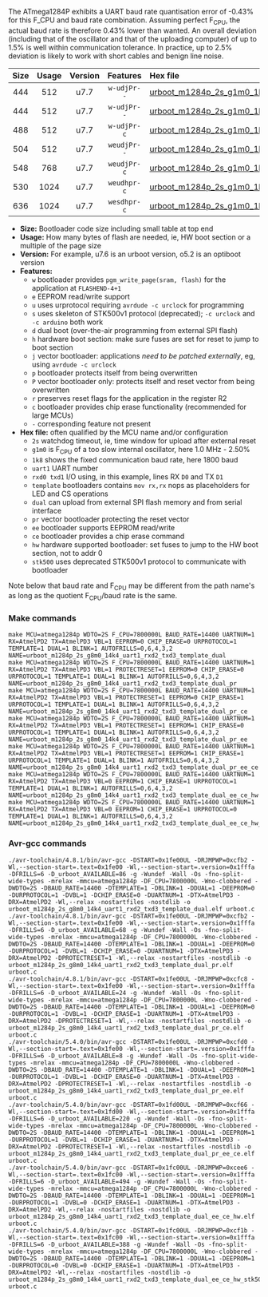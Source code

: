 The ATmega1284P exhibits a UART baud rate quantisation error of -0.43% for this F_CPU and baud rate combination. Assuming perfect F<sub>CPU</sub>, the actual baud rate is therefore 0.43% lower than wanted. An overall deviation (including that of the oscillator and that of the uploading computer) of up to 1.5% is well within communication tolerance. In practice, up to 2.5% deviation is likely to work with short cables and benign line noise.

|Size|Usage|Version|Features|Hex file|
|:-:|:-:|:-:|:-:|:--|
|444|512|u7.7|`w-udjPr--`|[urboot_m1284p_2s_g1m0_1k8_uart1_rxd2_txd3_template_dual.hex](https://raw.githubusercontent.com/stefanrueger/urboot.hex/main/u7.7/boards/wildfire-v2/atmega1284p/watchdog_2_s/internal_oscillator_g-2.50%25/%2B1m000000_hz/%2B%2B%2B1k8_baud/uart1_rxd2_txd3/template_dual/urboot_m1284p_2s_g1m0_1k8_uart1_rxd2_txd3_template_dual.hex)|
|444|512|u7.7|`w-udjPr--`|[urboot_m1284p_2s_g1m0_1k8_uart1_rxd2_txd3_template_dual_pr.hex](https://raw.githubusercontent.com/stefanrueger/urboot.hex/main/u7.7/boards/wildfire-v2/atmega1284p/watchdog_2_s/internal_oscillator_g-2.50%25/%2B1m000000_hz/%2B%2B%2B1k8_baud/uart1_rxd2_txd3/template_dual/urboot_m1284p_2s_g1m0_1k8_uart1_rxd2_txd3_template_dual_pr.hex)|
|488|512|u7.7|`w-udjPr-c`|[urboot_m1284p_2s_g1m0_1k8_uart1_rxd2_txd3_template_dual_pr_ce.hex](https://raw.githubusercontent.com/stefanrueger/urboot.hex/main/u7.7/boards/wildfire-v2/atmega1284p/watchdog_2_s/internal_oscillator_g-2.50%25/%2B1m000000_hz/%2B%2B%2B1k8_baud/uart1_rxd2_txd3/template_dual/urboot_m1284p_2s_g1m0_1k8_uart1_rxd2_txd3_template_dual_pr_ce.hex)|
|504|512|u7.7|`weudjPr--`|[urboot_m1284p_2s_g1m0_1k8_uart1_rxd2_txd3_template_dual_pr_ee.hex](https://raw.githubusercontent.com/stefanrueger/urboot.hex/main/u7.7/boards/wildfire-v2/atmega1284p/watchdog_2_s/internal_oscillator_g-2.50%25/%2B1m000000_hz/%2B%2B%2B1k8_baud/uart1_rxd2_txd3/template_dual/urboot_m1284p_2s_g1m0_1k8_uart1_rxd2_txd3_template_dual_pr_ee.hex)|
|548|768|u7.7|`weudjPr-c`|[urboot_m1284p_2s_g1m0_1k8_uart1_rxd2_txd3_template_dual_pr_ee_ce.hex](https://raw.githubusercontent.com/stefanrueger/urboot.hex/main/u7.7/boards/wildfire-v2/atmega1284p/watchdog_2_s/internal_oscillator_g-2.50%25/%2B1m000000_hz/%2B%2B%2B1k8_baud/uart1_rxd2_txd3/template_dual/urboot_m1284p_2s_g1m0_1k8_uart1_rxd2_txd3_template_dual_pr_ee_ce.hex)|
|530|1024|u7.7|`weudhpr-c`|[urboot_m1284p_2s_g1m0_1k8_uart1_rxd2_txd3_template_dual_ee_ce_hw.hex](https://raw.githubusercontent.com/stefanrueger/urboot.hex/main/u7.7/boards/wildfire-v2/atmega1284p/watchdog_2_s/internal_oscillator_g-2.50%25/%2B1m000000_hz/%2B%2B%2B1k8_baud/uart1_rxd2_txd3/template_dual/urboot_m1284p_2s_g1m0_1k8_uart1_rxd2_txd3_template_dual_ee_ce_hw.hex)|
|636|1024|u7.7|`wesdhpr-c`|[urboot_m1284p_2s_g1m0_1k8_uart1_rxd2_txd3_template_dual_ee_ce_hw_stk500.hex](https://raw.githubusercontent.com/stefanrueger/urboot.hex/main/u7.7/boards/wildfire-v2/atmega1284p/watchdog_2_s/internal_oscillator_g-2.50%25/%2B1m000000_hz/%2B%2B%2B1k8_baud/uart1_rxd2_txd3/template_dual/urboot_m1284p_2s_g1m0_1k8_uart1_rxd2_txd3_template_dual_ee_ce_hw_stk500.hex)|

- **Size:** Bootloader code size including small table at top end
- **Usage:** How many bytes of flash are needed, ie, HW boot section or a multiple of the page size
- **Version:** For example, u7.6 is an urboot version, o5.2 is an optiboot version
- **Features:**
  + `w` bootloader provides `pgm_write_page(sram, flash)` for the application at `FLASHEND-4+1`
  + `e` EEPROM read/write support
  + `u` uses urprotocol requiring `avrdude -c urclock` for programming
  + `s` uses skeleton of STK500v1 protocol (deprecated); `-c urclock` and `-c arduino` both work
  + `d` dual boot (over-the-air programming from external SPI flash)
  + `h` hardware boot section: make sure fuses are set for reset to jump to boot section
  + `j` vector bootloader: applications *need to be patched externally*, eg, using `avrdude -c urclock`
  + `p` bootloader protects itself from being overwritten
  + `P` vector bootloader only: protects itself and reset vector from being overwritten
  + `r` preserves reset flags for the application in the register R2
  + `c` bootloader provides chip erase functionality (recommended for large MCUs)
  + `-` corresponding feature not present
- **Hex file:** often qualified by the MCU name and/or configuration
  + `2s` watchdog timeout, ie, time window for upload after external reset
  + `g1m0` is F<sub>CPU</sub> of a too slow internal oscillator, here 1.0 MHz - 2.50%
  + `1k8` shows the fixed communication baud rate, here 1800 baud
  + `uart1` UART number
  + `rxd0 txd1` I/O using, in this example, lines RX `D0` and TX `D1`
  + `template` bootloaders contains `mov rx,rx` nops as placeholders for LED and CS operations
  + `dual` can upload from external SPI flash memory and from serial interface
  + `pr` vector bootloader protecting the reset vector
  + `ee` bootloader supports EEPROM read/write
  + `ce` bootloader provides a chip erase command
  + `hw` hardware supported bootloader: set fuses to jump to the HW boot section, not to addr 0
  + `stk500` uses deprecated STK500v1 protocol to communicate with bootloader


Note below that baud rate and F<sub>CPU</sub> may be different from the path name's as long as the quotient F<sub>CPU</sub>/baud rate is the same.

### Make commands
```
make MCU=atmega1284p WDTO=2S F_CPU=7800000L BAUD_RATE=14400 UARTNUM=1 RX=AtmelPD2 TX=AtmelPD3 VBL=1 EEPROM=0 CHIP_ERASE=0 URPROTOCOL=1 TEMPLATE=1 DUAL=1 BLINK=1 AUTOFRILLS=0,6,4,3,2 NAME=urboot_m1284p_2s_g8m0_14k4_uart1_rxd2_txd3_template_dual
make MCU=atmega1284p WDTO=2S F_CPU=7800000L BAUD_RATE=14400 UARTNUM=1 RX=AtmelPD2 TX=AtmelPD3 VBL=1 PROTECTRESET=1 EEPROM=0 CHIP_ERASE=0 URPROTOCOL=1 TEMPLATE=1 DUAL=1 BLINK=1 AUTOFRILLS=0,6,4,3,2 NAME=urboot_m1284p_2s_g8m0_14k4_uart1_rxd2_txd3_template_dual_pr
make MCU=atmega1284p WDTO=2S F_CPU=7800000L BAUD_RATE=14400 UARTNUM=1 RX=AtmelPD2 TX=AtmelPD3 VBL=1 PROTECTRESET=1 EEPROM=0 CHIP_ERASE=1 URPROTOCOL=1 TEMPLATE=1 DUAL=1 BLINK=1 AUTOFRILLS=0,6,4,3,2 NAME=urboot_m1284p_2s_g8m0_14k4_uart1_rxd2_txd3_template_dual_pr_ce
make MCU=atmega1284p WDTO=2S F_CPU=7800000L BAUD_RATE=14400 UARTNUM=1 RX=AtmelPD2 TX=AtmelPD3 VBL=1 PROTECTRESET=1 EEPROM=1 CHIP_ERASE=0 URPROTOCOL=1 TEMPLATE=1 DUAL=1 BLINK=1 AUTOFRILLS=0,6,4,3,2 NAME=urboot_m1284p_2s_g8m0_14k4_uart1_rxd2_txd3_template_dual_pr_ee
make MCU=atmega1284p WDTO=2S F_CPU=7800000L BAUD_RATE=14400 UARTNUM=1 RX=AtmelPD2 TX=AtmelPD3 VBL=1 PROTECTRESET=1 EEPROM=1 CHIP_ERASE=1 URPROTOCOL=1 TEMPLATE=1 DUAL=1 BLINK=1 AUTOFRILLS=0,6,4,3,2 NAME=urboot_m1284p_2s_g8m0_14k4_uart1_rxd2_txd3_template_dual_pr_ee_ce
make MCU=atmega1284p WDTO=2S F_CPU=7800000L BAUD_RATE=14400 UARTNUM=1 RX=AtmelPD2 TX=AtmelPD3 VBL=0 EEPROM=1 CHIP_ERASE=1 URPROTOCOL=1 TEMPLATE=1 DUAL=1 BLINK=1 AUTOFRILLS=0,6,4,3,2 NAME=urboot_m1284p_2s_g8m0_14k4_uart1_rxd2_txd3_template_dual_ee_ce_hw
make MCU=atmega1284p WDTO=2S F_CPU=7800000L BAUD_RATE=14400 UARTNUM=1 RX=AtmelPD2 TX=AtmelPD3 VBL=0 EEPROM=1 CHIP_ERASE=1 URPROTOCOL=0 TEMPLATE=1 DUAL=1 BLINK=1 AUTOFRILLS=0,6,4,3,2 NAME=urboot_m1284p_2s_g8m0_14k4_uart1_rxd2_txd3_template_dual_ee_ce_hw_stk500
```

### Avr-gcc commands
```
./avr-toolchain/4.8.1/bin/avr-gcc -DSTART=0x1fe00UL -DRJMPWP=0xcfb2 -Wl,--section-start=.text=0x1fe00 -Wl,--section-start=.version=0x1fffa -DFRILLS=6 -D_urboot_AVAILABLE=86 -g -Wundef -Wall -Os -fno-split-wide-types -mrelax -mmcu=atmega1284p -DF_CPU=7800000L -Wno-clobbered -DWDTO=2S -DBAUD_RATE=14400 -DTEMPLATE=1 -DBLINK=1 -DDUAL=1 -DEEPROM=0 -DURPROTOCOL=1 -DVBL=1 -DCHIP_ERASE=0 -DUARTNUM=1 -DTX=AtmelPD3 -DRX=AtmelPD2 -Wl,--relax -nostartfiles -nostdlib -o urboot_m1284p_2s_g8m0_14k4_uart1_rxd2_txd3_template_dual.elf urboot.c
./avr-toolchain/4.8.1/bin/avr-gcc -DSTART=0x1fe00UL -DRJMPWP=0xcfb2 -Wl,--section-start=.text=0x1fe00 -Wl,--section-start=.version=0x1fffa -DFRILLS=6 -D_urboot_AVAILABLE=68 -g -Wundef -Wall -Os -fno-split-wide-types -mrelax -mmcu=atmega1284p -DF_CPU=7800000L -Wno-clobbered -DWDTO=2S -DBAUD_RATE=14400 -DTEMPLATE=1 -DBLINK=1 -DDUAL=1 -DEEPROM=0 -DURPROTOCOL=1 -DVBL=1 -DCHIP_ERASE=0 -DUARTNUM=1 -DTX=AtmelPD3 -DRX=AtmelPD2 -DPROTECTRESET=1 -Wl,--relax -nostartfiles -nostdlib -o urboot_m1284p_2s_g8m0_14k4_uart1_rxd2_txd3_template_dual_pr.elf urboot.c
./avr-toolchain/4.8.1/bin/avr-gcc -DSTART=0x1fe00UL -DRJMPWP=0xcfc8 -Wl,--section-start=.text=0x1fe00 -Wl,--section-start=.version=0x1fffa -DFRILLS=6 -D_urboot_AVAILABLE=24 -g -Wundef -Wall -Os -fno-split-wide-types -mrelax -mmcu=atmega1284p -DF_CPU=7800000L -Wno-clobbered -DWDTO=2S -DBAUD_RATE=14400 -DTEMPLATE=1 -DBLINK=1 -DDUAL=1 -DEEPROM=0 -DURPROTOCOL=1 -DVBL=1 -DCHIP_ERASE=1 -DUARTNUM=1 -DTX=AtmelPD3 -DRX=AtmelPD2 -DPROTECTRESET=1 -Wl,--relax -nostartfiles -nostdlib -o urboot_m1284p_2s_g8m0_14k4_uart1_rxd2_txd3_template_dual_pr_ce.elf urboot.c
./avr-toolchain/5.4.0/bin/avr-gcc -DSTART=0x1fe00UL -DRJMPWP=0xcfd0 -Wl,--section-start=.text=0x1fe00 -Wl,--section-start=.version=0x1fffa -DFRILLS=6 -D_urboot_AVAILABLE=8 -g -Wundef -Wall -Os -fno-split-wide-types -mrelax -mmcu=atmega1284p -DF_CPU=7800000L -Wno-clobbered -DWDTO=2S -DBAUD_RATE=14400 -DTEMPLATE=1 -DBLINK=1 -DDUAL=1 -DEEPROM=1 -DURPROTOCOL=1 -DVBL=1 -DCHIP_ERASE=0 -DUARTNUM=1 -DTX=AtmelPD3 -DRX=AtmelPD2 -DPROTECTRESET=1 -Wl,--relax -nostartfiles -nostdlib -o urboot_m1284p_2s_g8m0_14k4_uart1_rxd2_txd3_template_dual_pr_ee.elf urboot.c
./avr-toolchain/5.4.0/bin/avr-gcc -DSTART=0x1fd00UL -DRJMPWP=0xcf66 -Wl,--section-start=.text=0x1fd00 -Wl,--section-start=.version=0x1fffa -DFRILLS=6 -D_urboot_AVAILABLE=220 -g -Wundef -Wall -Os -fno-split-wide-types -mrelax -mmcu=atmega1284p -DF_CPU=7800000L -Wno-clobbered -DWDTO=2S -DBAUD_RATE=14400 -DTEMPLATE=1 -DBLINK=1 -DDUAL=1 -DEEPROM=1 -DURPROTOCOL=1 -DVBL=1 -DCHIP_ERASE=1 -DUARTNUM=1 -DTX=AtmelPD3 -DRX=AtmelPD2 -DPROTECTRESET=1 -Wl,--relax -nostartfiles -nostdlib -o urboot_m1284p_2s_g8m0_14k4_uart1_rxd2_txd3_template_dual_pr_ee_ce.elf urboot.c
./avr-toolchain/5.4.0/bin/avr-gcc -DSTART=0x1fc00UL -DRJMPWP=0xcee6 -Wl,--section-start=.text=0x1fc00 -Wl,--section-start=.version=0x1fffa -DFRILLS=6 -D_urboot_AVAILABLE=494 -g -Wundef -Wall -Os -fno-split-wide-types -mrelax -mmcu=atmega1284p -DF_CPU=7800000L -Wno-clobbered -DWDTO=2S -DBAUD_RATE=14400 -DTEMPLATE=1 -DBLINK=1 -DDUAL=1 -DEEPROM=1 -DURPROTOCOL=1 -DVBL=0 -DCHIP_ERASE=1 -DUARTNUM=1 -DTX=AtmelPD3 -DRX=AtmelPD2 -Wl,--relax -nostartfiles -nostdlib -o urboot_m1284p_2s_g8m0_14k4_uart1_rxd2_txd3_template_dual_ee_ce_hw.elf urboot.c
./avr-toolchain/5.4.0/bin/avr-gcc -DSTART=0x1fc00UL -DRJMPWP=0xcf1b -Wl,--section-start=.text=0x1fc00 -Wl,--section-start=.version=0x1fffa -DFRILLS=6 -D_urboot_AVAILABLE=388 -g -Wundef -Wall -Os -fno-split-wide-types -mrelax -mmcu=atmega1284p -DF_CPU=7800000L -Wno-clobbered -DWDTO=2S -DBAUD_RATE=14400 -DTEMPLATE=1 -DBLINK=1 -DDUAL=1 -DEEPROM=1 -DURPROTOCOL=0 -DVBL=0 -DCHIP_ERASE=1 -DUARTNUM=1 -DTX=AtmelPD3 -DRX=AtmelPD2 -Wl,--relax -nostartfiles -nostdlib -o urboot_m1284p_2s_g8m0_14k4_uart1_rxd2_txd3_template_dual_ee_ce_hw_stk500.elf urboot.c
```

